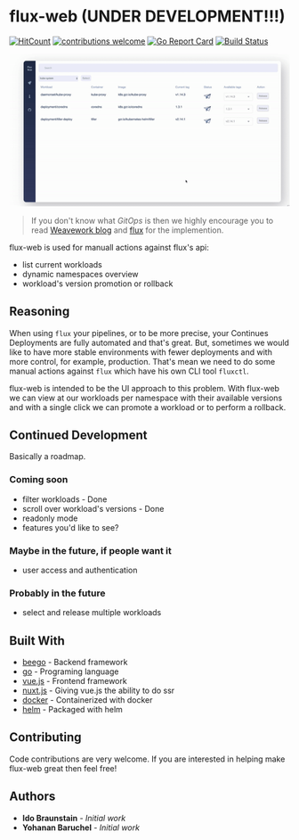 # flux-web (UNDER DEVELOPMENT!!!)
[![HitCount](http://hits.dwyl.io/flux-web/flux-web.svg)](http://hits.dwyl.io/flux-web/flux-web) [![contributions welcome](https://img.shields.io/badge/contributions-welcome-brightgreen.svg?style=flat)](https://github.com/dwyl/esta/issues) [![Go Report Card](https://goreportcard.com/badge/github.com/flux-web/flux-web)](https://goreportcard.com/report/github.com/flux-web/flux-web) [![Build Status](https://travis-ci.com/flux-web/flux-web.svg?branch=master)](https://travis-ci.com/flux-web/flux-web)

<img src="flux-web.gif"/>

> If you don't know what *GitOps* is then we highly encourage you to read [Weavework blog](https://www.weave.works/technologies/gitops/) and [flux](https://github.com/fluxcd/flux) for the implemention.

flux-web is used for manuall actions against flux's api:
* list current workloads
* dynamic namespaces overview
* workload's version promotion or rollback

## Reasoning

When using `flux` your pipelines, or to be more precise, your Continues Deployments are fully automated and that's great.
But, sometimes we would like to have more stable environments with fewer deployments and with more control, for example, production.
That's mean we need to do some manual actions against `flux` which have his own CLI tool `fluxctl`.

flux-web is intended to be the UI approach to this problem. With flux-web we can view at our workloads per namespace with their available versions and with a single click we can promote a workload or to perform a rollback.

## Continued Development

Basically a roadmap.

### Coming soon

- filter workloads - Done
- scroll over workload's versions - Done
- readonly mode
- features you'd like to see?

### Maybe in the future, if people want it

- user access and authentication

### Probably in the future

- select and release multiple workloads

## Built With

* [beego](https://beego.me/) - Backend framework
* [go](https://golang.org/) - Programing language
* [vue.js](https://vuejs.org/) - Frontend framework
* [nuxt.js](https://nuxtjs.org/) - Giving vue.js the ability to do ssr
* [docker](https://www.docker.com/) - Containerized with docker
* [helm](https://www.helm.sh/) - Packaged with helm


## Contributing

Code contributions are very welcome. If you are interested in helping make flux-web great then feel free!

## Authors

* **Ido Braunstain** - *Initial work*
* **Yohanan Baruchel** - *Initial work*
